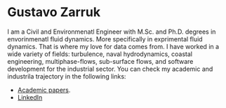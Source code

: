 # Gustavo Zarruk
I am a Civil and Environmenatl Engineer with M.Sc. and Ph.D. degrees in envorinmenatl fluid dynamics. More specifically in exprimental fluid dynamics. That is where my love for data comes from. I have worked in a wide variety of fields: turbulence, naval hydrodynamics, coastal engineering, multiphase-flows, sub-surface flows, and software development for the industrial sector. You can check my academic and industrila trajectory in the following links:
* [Academic papers](https://scholar.google.com/citations?hl=en&user=Ncr0ISUAAAAJ).
* [LinkedIn](https://arc.net/l/quote/yusliqil)

